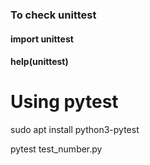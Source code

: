 ### To check unittest 

#### import unittest
#### help(unittest)

# Using pytest 
sudo apt install python3-pytest

pytest test_number.py